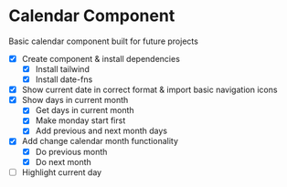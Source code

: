 # Calendar Component

Basic calendar component built for future projects

- [x] Create component & install dependencies
  - [x] Install tailwind
  - [x] Install date-fns
- [x] Show current date in correct format & import basic navigation icons
- [x] Show days in current month
  - [x] Get days in current month
  - [x] Make monday start first
  - [x] Add previous and next month days
- [x] Add change calendar month functionality
  - [x] Do previous month
  - [x] Do next month
- [ ] Highlight current day
